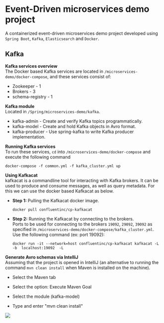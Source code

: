 # Event-Driven microservices demo project
A containerized event-driven microservices demo project developed using `Spring Boot`, `Kafka`, `Elasticsearch` and `Docker`.

## Kafka

**Kafka services overview** <br/>
The Docker based Kafka services are located in `/microservices-demo/docker-compose`, and these services consist of:
* Zookeeper -  1
* Brokers - 3
* schema-registry - 1

**Kafka module** <br/>
Located in `/Spring/microservices-demo/kafka`.
* kafka-admin - Create and verify Kafka topics programmatically.
* kafka-model - Create and hold Kafka objects in Avro format.
* kafka-producer - Use spring-kafka to write Kafka producer implementation.


**Running Kafka services** <br/>
To run these services, `cd` into `/microservices-demo/docker-compose` and execute the following command
```
docker-compose -f common.yml -f kafka_cluster.yml up 
```

**Using Kafkacat**<br/>
kafkacat is a commandline tool for interacting with Kafka brokers. It can be used to produce and consume messages, as well as query metadata.
For this we can use the docker based Kafkacat as below.

+ **Step 1:** Pulling the Kafkacat docker image.<br/>
  ```
  docker pull confluentinc/cp-kafkacat
  ```
  
+ **Step 2:** Running the Kafkacat by connecting to the brokers.<br/>
  Ports to be used for connecting to the brokers `19092`, `29092`, `39092` as specified in  `/microservices-demo/docker-compose/kafka_cluster.yml`.
  Use the following command (ex: port 19092):
  ```
  docker run -it --network=host confluentinc/cp-kafkacat kafkacat -L -b  localhost:19092  -L
  ```
  
**Generate Avro schemas via IntelliJ**<br/>
Assuming that the project is opened in IntelliJ (an alternative to running the command `mvn clean install` when Maven is installed on the machine).
* Select the Maven tab

* Select the option: Execute Maven Goal

* Select the module (kafka-model)

* Type and enter "mvn clean install"

<p><img src="https://i.imgur.com/K0Xid2W.png"></img></p>


